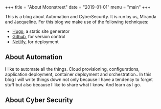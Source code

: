 +++
title = "About Moonstreet"
date = "2019-01-01"
menu = "main"
+++

This is a blog about Automation and CyberSecurity. It is run by us, Miranda and Jacqueline. For this blog we make use of the following techniques:

- [Hugo](https://gohugo.io/), a static site generator
- [Github](https://github.com), for version control
- [Netlify](https://www.netlify.com/), for deployment

## About Automation

I like to automate all the things. Cloud provisioning, configurations, application deployment, container deployment and orchestration.. In this blog I will write things down not only because I have a tendency to forget stuff but also because I like to share what I know. And learn as I go.

## About Cyber Security
